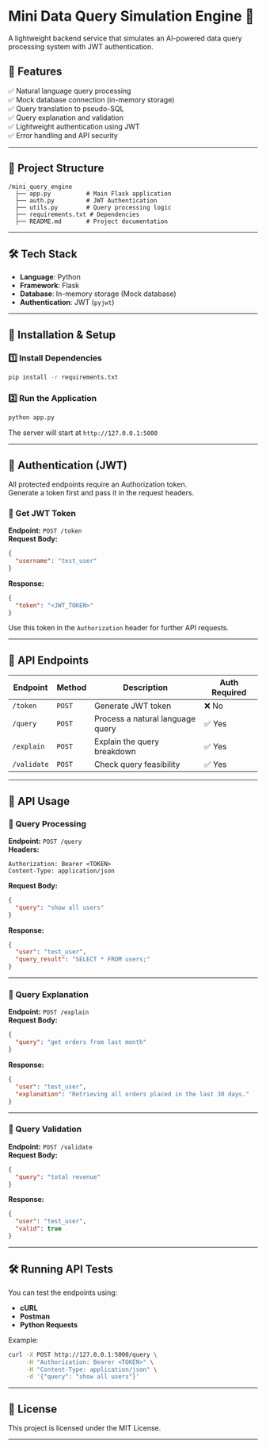 
# **Mini Data Query Simulation Engine** 🚀  
A lightweight backend service that simulates an AI-powered data query processing system with JWT authentication.

## **📌 Features**
✅ Natural language query processing  
✅ Mock database connection (in-memory storage)  
✅ Query translation to pseudo-SQL  
✅ Query explanation and validation  
✅ Lightweight authentication using JWT  
✅ Error handling and API security  

---

## **📂 Project Structure**
```
/mini_query_engine
  ├── app.py          # Main Flask application
  ├── auth.py         # JWT Authentication
  ├── utils.py        # Query processing logic
  ├── requirements.txt # Dependencies
  ├── README.md       # Project documentation
```

---

## **🛠️ Tech Stack**
- **Language**: Python  
- **Framework**: Flask  
- **Database**: In-memory storage (Mock database)  
- **Authentication**: JWT (`pyjwt`)  

---

## **🚀 Installation & Setup**
### **1️⃣ Install Dependencies**
```bash
pip install -r requirements.txt
```

### **2️⃣ Run the Application**
```bash
python app.py
```
The server will start at `http://127.0.0.1:5000`

---

## **🔑 Authentication (JWT)**
All protected endpoints require an Authorization token.  
Generate a token first and pass it in the request headers.

### **🔹 Get JWT Token**
**Endpoint:** `POST /token`  
**Request Body:**  
```json
{
  "username": "test_user"
}
```
**Response:**  
```json
{
  "token": "<JWT_TOKEN>"
}
```
Use this token in the `Authorization` header for further API requests.

---

## **📡 API Endpoints**
| Endpoint | Method | Description | Auth Required |
|----------|--------|-------------|--------------|
| `/token` | `POST` | Generate JWT token | ❌ No |
| `/query` | `POST` | Process a natural language query | ✅ Yes |
| `/explain` | `POST` | Explain the query breakdown | ✅ Yes |
| `/validate` | `POST` | Check query feasibility | ✅ Yes |

---

## **📝 API Usage**
### **🔹 Query Processing**
**Endpoint:** `POST /query`  
**Headers:**
```http
Authorization: Bearer <TOKEN>
Content-Type: application/json
```
**Request Body:**
```json
{
  "query": "show all users"
}
```
**Response:**
```json
{
  "user": "test_user",
  "query_result": "SELECT * FROM users;"
}
```

---

### **🔹 Query Explanation**
**Endpoint:** `POST /explain`  
**Request Body:**
```json
{
  "query": "get orders from last month"
}
```
**Response:**
```json
{
  "user": "test_user",
  "explanation": "Retrieving all orders placed in the last 30 days."
}
```

---

### **🔹 Query Validation**
**Endpoint:** `POST /validate`  
**Request Body:**
```json
{
  "query": "total revenue"
}
```
**Response:**
```json
{
  "user": "test_user",
  "valid": true
}
```

---

## **🛠️ Running API Tests**
You can test the endpoints using:
- **cURL**
- **Postman**
- **Python Requests**

Example:
```bash
curl -X POST http://127.0.0.1:5000/query \
     -H "Authorization: Bearer <TOKEN>" \
     -H "Content-Type: application/json" \
     -d '{"query": "show all users"}'
```

---

## **📜 License**
This project is licensed under the MIT License.

---
